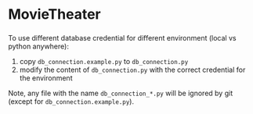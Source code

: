 # MovieTheater
 
###
To use different database credential for different environment (local vs python anywhere):
1. copy `db_connection.example.py` to `db_connection.py`
2. modify the content of `db_connection.py` with the correct credential for the environment

Note, any file with the name `db_connection_*.py` will be ignored by git (except for `db_connection.example.py`).